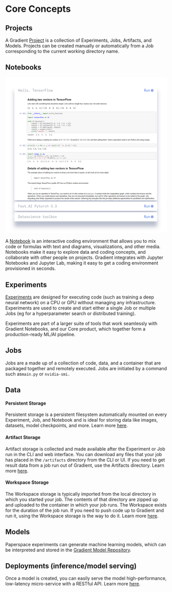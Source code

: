 # Core Concepts

## Projects

A Gradient [Project](../projects/about.md) is a collection of Experiments, Jobs, Artifacts, and Models. Projects can be created manually or automatically from a Job corresponding to the current working directory name.

## Notebooks

![](../.gitbook/assets/image%20%283%29.png)

A [Notebook](../notebooks/about.md) is an interactive coding environment that allows you to mix code or formulas with text and diagrams, visualizations, and other media. Notebooks make it easy to explore data and coding concepts, and collaborate with other people on projects. Gradient integrates with Jupyter Notebooks and Jupyter Lab, making it easy to get a coding environment provisioned in seconds.

## Experiments

[Experiments](../experiments/about.md) are designed for executing code \(such as training a deep neural network\) on a CPU or GPU without managing any infrastructure. Experiments are used to create and start either a single Job or multiple Jobs \(eg for a hyperparameter search or distributed training\).  

Experiments are part of a larger suite of tools that work seamlessly with Gradient Notebooks, and our Core product, which together form a production-ready ML/AI pipeline.

## Jobs

Jobs are a made up of a collection of code, data, and a container that are packaged together and remotely executed.  Jobs are initiated by a command such as`main.py` or `nvidia-smi.`

## Data

#### Persistent Storage

Persistent storage is a persistent filesystem automatically mounted on every Experiment, Job, and Notebook and is ideal for storing data like images, datasets, model checkpoints, and more. Learn more [here](../data/storage.md#persistent-storage).

#### Artifact Storage

Artifact storage is collected and made available after the Experiment or Job run in the CLI and web interface. You can download any files that your job has placed in the `/artifacts` directory from the CLI or UI. If you need to get result data from a job run out of Gradient, use the Artifacts directory. Learn more [here](../data/storage.md#artifact-storage).

#### Workspace Storage

The Workspace storage is typically imported from the local directory in which you started your job. The contents of that directory are zipped up and uploaded to the container in which your job runs. The Workspace exists for the duration of the job run.  If you need to push code up to Gradient and run it, using the Workspace storage is the way to do it. Learn more [here](../data/storage.md#workspace-storage).

## Models

Paperspace experiments can generate machine learning models, which can be interpreted and stored in the [Gradient Model Repository](../models/about.md).  

## Deployments \(inference/model serving\)

Once a model is created, you can easily serve the model high-performance, low-latency micro-service with a RESTful API. Learn more [here](../deployments/about.md).


